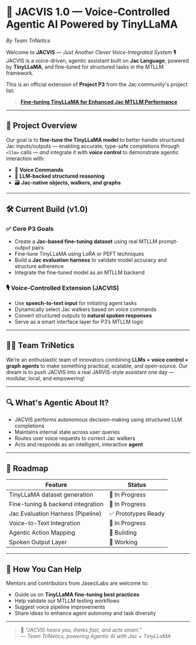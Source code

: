# 🤖 JACVIS 1.0 — Voice-Controlled Agentic AI Powered by TinyLLaMA  
*By Team TriNetics*

Welcome to **JACVIS** — *Just Another Clever Voice-Integrated System* 🎙️  
JACVIS is a voice-driven, agentic assistant built on **Jac Language**, powered by **TinyLLaMA**, and fine-tuned for structured <llm> tasks in the MTLLM framework.

This is an official extension of **Project P3** from the Jac community's project list:
> [**Fine-tuning TinyLLaMA for Enhanced Jac MTLLM Performance**](https://www.jac-lang.org/communityhub/fun/p3/)

---

## 🎯 Project Overview

Our goal is to **fine-tune the TinyLLaMA model** to better handle structured Jac inputs/outputs — enabling accurate, type-safe completions through `<llm>` calls — *and* integrate it with **voice control** to demonstrate agentic interaction with:

- 🎤 **Voice Commands**
- 🧠 **LLM-backed structured reasoning**
- 🗃️ **Jac-native objects, walkers, and graphs**

---

## 🛠️ Current Build (v1.0)

### ✅ Core P3 Goals
- Create a **Jac-based fine-tuning dataset** using real MTLLM prompt-output pairs
- Fine-tune TinyLLaMA using LoRA or PEFT techniques
- Build a **Jac evaluation harness** to validate model accuracy and structure adherence
- Integrate the fine-tuned model as an MTLLM backend

### 🎙️ Voice-Controlled Extension (JACVIS)
- Use **speech-to-text input** for initiating agent tasks
- Dynamically select Jac walkers based on voice commands
- Convert structured outputs to **natural spoken responses**
- Serve as a smart interface layer for P3’s MTLLM logic

---

## 👨‍💻 Team TriNetics

We’re an enthusiastic team of innovators combining **LLMs + voice control + graph agents** to make something practical, scalable, and open-source. Our dream is to push JACVIS into a real JARVIS-style assistant one day — modular, local, and empowering!

---

## 🔍 What's Agentic About It?

- JACVIS performs autonomous decision-making using structured LLM completions
- Maintains internal state across user queries
- Routes user voice requests to correct Jac walkers
- Acts and responds as an intelligent, interactive **agent**

---

## 📍 Roadmap

| Feature                         | Status     |
|---------------------------------|------------|
| TinyLLaMA dataset generation    | 🔄 In Progress |
| Fine-tuning & backend integration | 🔄 In Progress |
| Jac Evaluation Harness (Pipeline)         | ✅ Prototypes Ready |
| Voice-to-Text Integration       | 🔄 In Progress |
| Agentic Action Mapping          | 🔄 Building |
| Spoken Output Layer             | 🔄 Working |

---

## 🤝 How You Can Help

Mentors and contributors from JaseciLabs are welcome to:
- Guide us on **TinyLLaMA fine-tuning best practices**
- Help validate our MTLLM testing workflows
- Suggest voice pipeline improvements
- Share ideas to enhance agent autonomy and task diversity

---

> 🎤 *“JACVIS hears you, thinks fast, and acts smart.”*  
> — *Team TriNetics, powering Agentic AI with Jac + TinyLLaMA*

